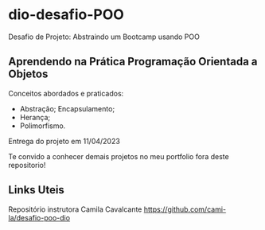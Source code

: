# dio-desafio-POO
Desafio de Projeto: Abstraindo um Bootcamp usando POO

## Aprendendo na Prática Programação Orientada a Objetos

Conceitos abordados e praticados: 
- Abstração;
Encapsulamento;
- Herança;
- Polimorfismo. 


Entrega do projeto em 11/04/2023

Te convido a conhecer demais projetos no meu portfolio fora deste repositorio!


## Links Uteis

Repositório instrutora Camila Cavalcante https://github.com/cami-la/desafio-poo-dio



